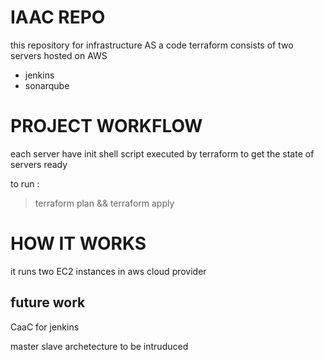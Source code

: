 
# IAAC REPO
this repository for infrastructure AS a code terraform consists of two servers hosted on AWS
* jenkins
* sonarqube


# PROJECT WORKFLOW
each server have init shell script executed by terraform to get the state of servers ready

to run :
> terraform plan && terraform apply

# HOW IT WORKS
it runs two EC2 instances in aws cloud provider



## future work
CaaC for jenkins

master slave archetecture to be intruduced
